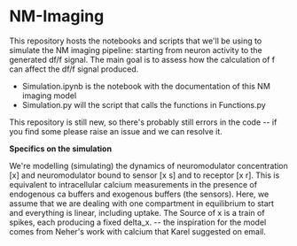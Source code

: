 # NM-Imaging

This repository hosts the notebooks and scripts that we'll be using to simulate the NM  imaging pipeline: starting from neuron activity to the generated df/f signal.
The main goal is to assess how the calculation of f can affect the df/f signal produced. 

- Simulation.ipynb is the notebook with the documentation of this NM imaging model
- Simulation.py will the script that calls the functions in Functions.py

This repository is still new, so there's probably still errors in the code -- if you find some please raise an issue and we can resolve it.

**Specifics on the simulation**

We're modelling (simulating) the dynamics of neuromodulator concentration [x] and neuromodulator bound to sensor [x s] and to receptor [x r]. 
This is equivalent to intracellular calcium measurements in the presence of endogenous ca buffers and exogenous buffers (the sensors). 
Here, we assume that we are dealing with one compartment in equilibrium to start and everything is linear, including uptake. 
The Source of x is a train of spikes, each producing a fixed delta_x. -- the inspiration for the model comes from Neher's work with calcium that Karel suggested on email.

